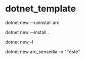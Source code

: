 # dotnet_template

dotnet new --uninstall arc

dotnet new --install .

dotnet new -l

dotnet new arc_sensedia -o "Teste"
